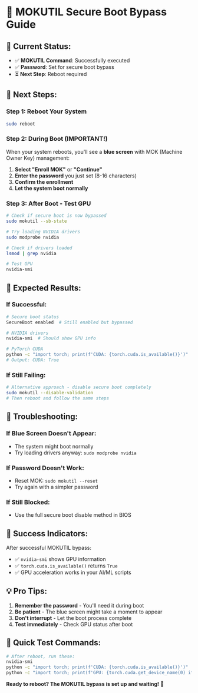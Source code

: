 # 🔐 MOKUTIL Secure Boot Bypass Guide

## 🎯 **Current Status:**
- ✅ **MOKUTIL Command**: Successfully executed
- ✅ **Password**: Set for secure boot bypass
- ⏳ **Next Step**: Reboot required

## 🔄 **Next Steps:**

### **Step 1: Reboot Your System**
```bash
sudo reboot
```

### **Step 2: During Boot (IMPORTANT!)**
When your system reboots, you'll see a **blue screen** with MOK (Machine Owner Key) management:

1. **Select "Enroll MOK"** or **"Continue"**
2. **Enter the password** you just set (8-16 characters)
3. **Confirm the enrollment**
4. **Let the system boot normally**

### **Step 3: After Boot - Test GPU**
```bash
# Check if secure boot is now bypassed
sudo mokutil --sb-state

# Try loading NVIDIA drivers
sudo modprobe nvidia

# Check if drivers loaded
lsmod | grep nvidia

# Test GPU
nvidia-smi
```

## 🎯 **Expected Results:**

### **If Successful:**
```bash
# Secure boot status
SecureBoot enabled  # Still enabled but bypassed

# NVIDIA drivers
nvidia-smi  # Should show GPU info

# PyTorch CUDA
python -c "import torch; print(f'CUDA: {torch.cuda.is_available()}')"
# Output: CUDA: True
```

### **If Still Failing:**
```bash
# Alternative approach - disable secure boot completely
sudo mokutil --disable-validation
# Then reboot and follow the same steps
```

## 🚨 **Troubleshooting:**

### **If Blue Screen Doesn't Appear:**
- The system might boot normally
- Try loading drivers anyway: `sudo modprobe nvidia`

### **If Password Doesn't Work:**
- Reset MOK: `sudo mokutil --reset`
- Try again with a simpler password

### **If Still Blocked:**
- Use the full secure boot disable method in BIOS

## 🎉 **Success Indicators:**

After successful MOKUTIL bypass:
- ✅ `nvidia-smi` shows GPU information
- ✅ `torch.cuda.is_available()` returns `True`
- ✅ GPU acceleration works in your AI/ML scripts

## 💡 **Pro Tips:**

1. **Remember the password** - You'll need it during boot
2. **Be patient** - The blue screen might take a moment to appear
3. **Don't interrupt** - Let the boot process complete
4. **Test immediately** - Check GPU status after boot

## 🔧 **Quick Test Commands:**

```bash
# After reboot, run these:
nvidia-smi
python -c "import torch; print(f'CUDA: {torch.cuda.is_available()}')"
python -c "import torch; print(f'GPU: {torch.cuda.get_device_name(0) if torch.cuda.is_available() else \"CPU\"}')"
```

**Ready to reboot? The MOKUTIL bypass is set up and waiting!** 🚀 